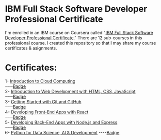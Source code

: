# IBM Full Stack Software Developer Professional Certificate
I'm enrolled in an IBM course on Coursera called "[IBM Full Stack Software Developer Professional Certificate](https://www.coursera.org/professional-certificates/ibm-full-stack-cloud-developer)." There are 12 sub-courses in this professional course. I created this repository so that I may share my course certificates & asignments.

# Certificates:

1- [Introduction to Cloud Computing](https://www.coursera.org/account/accomplishments/certificate/DN6HQN97NPFP)\
----[Badge](https://www.credly.com/badges/0505fe87-4dbc-4b99-bec2-f406e79d097e/linked_in_profile)\
2- [Introduction to Web Development with HTML, CSS, JavaScript](https://www.coursera.org/account/accomplishments/certificate/2HV9TWMEA428)\
----[Badge](https://www.credly.com/badges/623224d5-2e63-47cf-b016-eb07133338b9/linked_in_profile)\
3- [Getting Started with Git and GitHub](https://www.coursera.org/account/accomplishments/certificate/CGUXUZQ76XT4)\
----[Badge](https://www.credly.com/badges/9b78e9fc-0dc0-4adb-84fc-75adba6fe41e/linked_in_profile)\
4- [Developing Front-End Apps with React](https://www.coursera.org/account/accomplishments/certificate/E66ZNBKK6JEX)\
----[Badge](https://www.credly.com/badges/dac27889-089c-411f-804b-fda19625d525/public_url)\
5- [Developing Back-End Apps with Node.js and Express](https://www.coursera.org/account/accomplishments/certificate/7GZQVUHASSPE)\
----[Badge](https://www.credly.com/badges/17354792-fad7-401e-896e-a7ef1379c0ed/public_url)\
6- [Python for Data Science, AI & Development](https://www.coursera.org/account/accomplishments/certificate/MWCJ3HNW68T9)
----[Badge](https://www.credly.com/earner/earned/badge/bb9e6e0d-1d0c-400e-8132-af3d6764753c)
